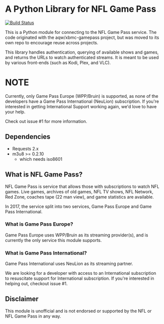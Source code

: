 # A Python Library for NFL Game Pass #

[![Build Status](https://travis-ci.org/aqw/pigskin.svg?branch=master)](https://travis-ci.org/aqw/pigskin)

This is a Python module for connecting to the NFL Game Pass service. The code
originated with the aqw/xbmc-gamepass project, but was moved to its own repo to
encourage reuse across projects.

This library handles authentication, querying of available shows and games, and
returns the URLs to watch authenticated streams. It is meant to be used by
various front-ends (such as Kodi, Plex, and VLC).

# NOTE #

Currently, only Game Pass Europe (WPP/Bruin) is supported, as none of the
developers have a Game Pass International (NeuLion) subscription. If you're
interested in getting International Support working again, we'd love to have
your help.

Check out issue #1 for more information.

## Dependencies ##

* Requests 2.x
* m3u8 >= 0.2.10
  * which needs iso8601

## What is NFL Game Pass? ##

NFL Game Pass is service that allows those with subscriptions to watch NFL
games. Live games, archives of old games, NFL TV shows, NFL Network, Red Zone,
coaches tape (22 man view), and game statistics are available.

In 2017, the service split into two services, Game Pass Europe and Game Pass
International.

### What is Game Pass Europe? ##

Game Pass Europe uses WPP/Bruin as its streaming provider(s), and is currently
the only service this module supports.

### What is Game Pass International? ##

Game Pass International uses NeuLion as its streaming partner.

We are looking for a developer with access to an International subscription to
resuscitate support for International subscription. If you're interested in
helping out, checkout issue #1.

## Disclaimer ##

This module is unofficial and is not endorsed or supported by the NFL or NFL
Game Pass in any way.
